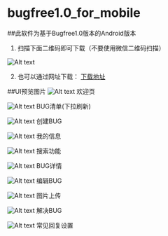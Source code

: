 bugfree1.0_for_mobile
=====================
##此软件为基于Bugfree1.0版本的Android版本
1. 扫描下面二维码即可下载（不要使用微信二维码扫描）

![Alt text](https://github.com/chenshiming0802/dist/raw/master/bugfree1.0_for_android/1.0.0/bugfree1.0_for_android_v1.0.0.apk.png "手机扫描下载")


2. 也可以通过网址下载： [下载地址](https://github.com/chenshiming0802/dist/raw/master/bugfree1.0_for_android/1.0.0/bugfree1.0_for_android_v1.0.0.apk "下载") 


##UI预览图片
![Alt text](https://raw.githubusercontent.com/chenshiming0802/dist/master/bugfree1.0_for_android/1.0.0/preview/01_home.png "")
欢迎页

![Alt text](https://raw.githubusercontent.com/chenshiming0802/dist/master/bugfree1.0_for_android/1.0.0/preview/02_servicelist.png "")
BUG清单(下拉刷新)

![Alt text](https://raw.githubusercontent.com/chenshiming0802/dist/master/bugfree1.0_for_android/1.0.0/preview/03_createservice.png "")
创建BUG

![Alt text](https://raw.githubusercontent.com/chenshiming0802/dist/master/bugfree1.0_for_android/1.0.0/preview/04_myprofile.png "")
我的信息

![Alt text](https://raw.githubusercontent.com/chenshiming0802/dist/master/bugfree1.0_for_android/1.0.0/preview/05_search.png "")
搜索功能

![Alt text](https://raw.githubusercontent.com/chenshiming0802/dist/master/bugfree1.0_for_android/1.0.0/preview/07_servicedetail.png "")
BUG详情

![Alt text](https://raw.githubusercontent.com/chenshiming0802/dist/master/bugfree1.0_for_android/1.0.0/preview/08_serviceedit.png "")
编辑BUG

![Alt text](https://raw.githubusercontent.com/chenshiming0802/dist/master/bugfree1.0_for_android/1.0.0/preview/09_serviceupload.png "")
图片上传

![Alt text](https://raw.githubusercontent.com/chenshiming0802/dist/master/bugfree1.0_for_android/1.0.0/preview/10_servicefix.png "")
解决BUG

![Alt text](https://raw.githubusercontent.com/chenshiming0802/dist/master/bugfree1.0_for_android/1.0.0/preview/11_commonreply.png "")
常见回复设置